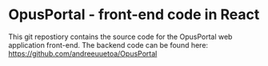 # OpusPortal - front-end code in React

This git repostiory contains the source code for the OpusPortal web application front-end.
The backend code can be found here: https://github.com/andreeuuetoa/OpusPortal
